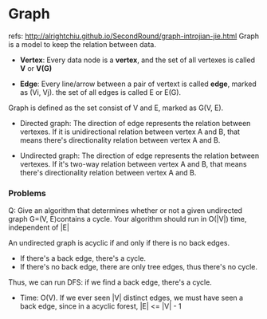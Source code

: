 # Graph
refs: http://alrightchiu.github.io/SecondRound/graph-introjian-jie.html
Graph is a model to keep the relation between data.

* **Vertex**: Every data node is a **vertex**, and the set of all vertexes is called **V** or **V(G)**

* **Edge**: Every line/arrow between a pair of vertext is called **edge**, marked as (Vi, Vj). the set of all edges is called E or E(G).

Graph is defined as the set consist of V and E, marked as G(V, E).


* Directed graph: The direction of edge represents the relation between vertexes. If it is unidirectional relation between vertex A and B, that means there's directionality relation between vertex A and B.

* Undirected graph: The direction of edge represents the relation between vertexes. If it's two-way  relation between vertex A and B, that means there's directionality relation between vertex A and B.

### Problems
Q: Give an algorithm that determines whether or not a given undirected graph G=(V, E)contains a cycle. Your algorithm should run in O(|V|) time, independent of |E|

An undirected graph is acyclic if and only if there is no back edges.
  * If there's a back edge, there's a cycle.
  * If there's no back edge, there are only tree edges, thus there's no cycle.

Thus, we can run DFS: if we find a back edge, there's a cycle.
  * Time: O(V). If we ever seen |V| distinct edges, we must have seen a back edge, since in a acyclic forest, |E| <= |V| - 1
